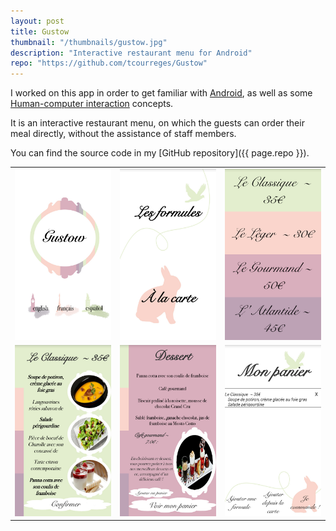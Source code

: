 ```yaml
---
layout: post
title: Gustow
thumbnail: "/thumbnails/gustow.jpg"
description: "Interactive restaurant menu for Android"
repo: "https://github.com/tcourreges/Gustow"
---
```


I worked on this app in order to get familiar with [Android](https://www.android.com/), as well as some [Human-computer interaction](https://en.wikipedia.org/wiki/Human%E2%80%93computer_interaction) concepts.

It is an interactive restaurant menu, on which the guests can order their meal directly, without the assistance of staff members.

You can find the source code in my [GitHub repository]({{ page.repo }}).

<table class="img-table">
  <colgroup>
    <col width="33%" />
    <col width="33%" />
    <col width="33%" />
  </colgroup>
  <tbody>
    <tr>
      <td markdown="span"><img src="/images/gustow/1.jpg"></td>
      <td markdown="span"><img src="/images/gustow/2.jpg"></td>
      <td markdown="span"><img src="/images/gustow/3.jpg"></td>
    </tr>
    <tr>
      <td markdown="span"><img src="/images/gustow/4.jpg"></td>
      <td markdown="span"><img src="/images/gustow/5.jpg"></td>
      <td markdown="span"><img src="/images/gustow/6.jpg"></td>
    </tr>
  </tbody>
</table>
